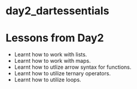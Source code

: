 # day2_dartessentials

# Lessons from Day2
- Learnt how to work with lists.
- Learnt how to work with maps.
- Learnt how to utlize arrow syntax for functions.
- Learnt how to utilize ternary operators.
- Learnt how to utilize loops.